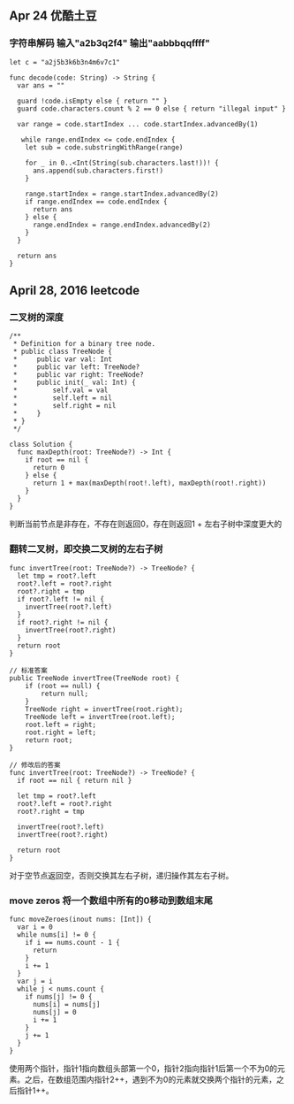 ## Apr 24 优酷土豆
### 字符串解码 输入"a2b3q2f4" 输出"aabbbqqffff"

    let c = "a2j5b3k6b3n4m6v7c1"
    
    func decode(code: String) -> String {
      var ans = ""
      
      guard !code.isEmpty else { return "" }
      guard code.characters.count % 2 == 0 else { return "illegal input" }
      
      var range = code.startIndex ... code.startIndex.advancedBy(1)
      
       while range.endIndex <= code.endIndex {
        let sub = code.substringWithRange(range)
        
        for _ in 0..<Int(String(sub.characters.last!))! {
          ans.append(sub.characters.first!)
        }
        
        range.startIndex = range.startIndex.advancedBy(2)
        if range.endIndex == code.endIndex {
          return ans
        } else {
          range.endIndex = range.endIndex.advancedBy(2)
        }
      }
      
      return ans
    }
    
## April 28, 2016 leetcode
### 二叉树的深度

    /**
     * Definition for a binary tree node.
     * public class TreeNode {
     *     public var val: Int
     *     public var left: TreeNode?
     *     public var right: TreeNode?
     *     public init(_ val: Int) {
     *         self.val = val
     *         self.left = nil
     *         self.right = nil
     *     }
     * }
     */
     
    class Solution {
      func maxDepth(root: TreeNode?) -> Int {
        if root == nil {
          return 0
        } else {
          return 1 + max(maxDepth(root!.left), maxDepth(root!.right))
        }
      }
    }
    
判断当前节点是非存在，不存在则返回0，存在则返回1 + 左右子树中深度更大的

### 翻转二叉树，即交换二叉树的左右子树

    func invertTree(root: TreeNode?) -> TreeNode? {
      let tmp = root?.left
      root?.left = root?.right
      root?.right = tmp
      if root?.left != nil {
        invertTree(root?.left)
      }
      if root?.right != nil {
        invertTree(root?.right)
      }
      return root
    }
    
    // 标准答案
    public TreeNode invertTree(TreeNode root) {
        if (root == null) {
            return null;
        }
        TreeNode right = invertTree(root.right);
        TreeNode left = invertTree(root.left);
        root.left = right;
        root.right = left;
        return root;
    }
    
    // 修改后的答案
    func invertTree(root: TreeNode?) -> TreeNode? {
      if root == nil { return nil }
      
      let tmp = root?.left
      root?.left = root?.right
      root?.right = tmp
      
      invertTree(root?.left)
      invertTree(root?.right)
      
      return root
    }
    
对于空节点返回空，否则交换其左右子树，递归操作其左右子树。

### move zeros 将一个数组中所有的0移动到数组末尾
    func moveZeroes(inout nums: [Int]) {
      var i = 0
      while nums[i] != 0 {
        if i == nums.count - 1 {
          return
        }
        i += 1
      }
      var j = i
      while j < nums.count {
        if nums[j] != 0 {
          nums[i] = nums[j]
          nums[j] = 0
          i += 1
        }
        j += 1
      }
    }
使用两个指针，指针1指向数组头部第一个0，指针2指向指针1后第一个不为0的元素。之后，在数组范围内指针2++，遇到不为0的元素就交换两个指针的元素，之后指针1++。